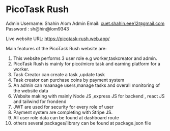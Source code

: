 # PicoTask Rush

Admin Username: Shahin Alom
Admin Email: cuet.shahin.eee12@gmail.com
Password : sh@hin@lom9343

Live website URL: https://picotask-rush.web.app/

Main features of the PicoTask Rush website are:

1. This website performs 3 user role e.g worker,taskcreator and admin.
2. PicoTask Rush is mainly for pico/micro task and earning platform for a worker.
3. Task Creator can create a task ,update task
4. Task creator can purchase coins by payment system
5. An admin can maanage users,manage tasks and overall monitoring of the website data
6. Website making with mainly Node JS ,express JS for backend , react JS and tailwind for frondend
7. JWT are used for security for every role of user
8. Payment system are completing with Stripe JS.
9. All user role data can be found at dashboard route
10. others several packages/library can be found at package.json file
